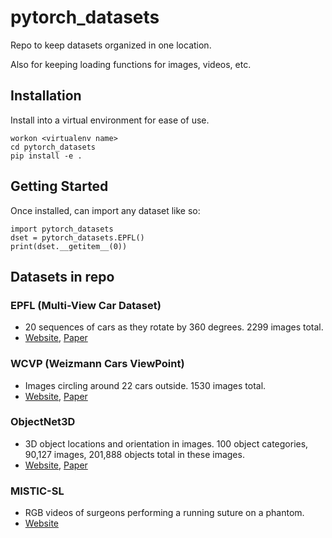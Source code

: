 # pytorch_datasets

Repo to keep datasets organized in one location.

Also for keeping loading functions for images, videos, etc.


## Installation

Install into a virtual environment for ease of use.

```
workon <virtualenv name>
cd pytorch_datasets
pip install -e .
```

## Getting Started

Once installed, can import any dataset like so:

```
import pytorch_datasets
dset = pytorch_datasets.EPFL()
print(dset.__getitem__(0))
```

## Datasets in repo

### EPFL (Multi-View Car Dataset)

- 20 sequences of cars as they rotate by 360 degrees. 2299 images total.
- [Website](https://cvlab.epfl.ch/data/data-pose-index-php/), [Paper](https://infoscience.epfl.ch/record/146798/files/multiview.pdf)

### WCVP (Weizmann Cars ViewPoint)

- Images circling around 22 cars outside. 1530 images total.
- [Website](http://www.wisdom.weizmann.ac.il/~vision/WCVP/), [Paper](http://dx.doi.org/10.1016/j.imavis.2012.09.006)

### ObjectNet3D

- 3D object locations and orientation in images. 100 object categories, 90,127 images, 201,888 objects total in these images.
- [Website](http://cvgl.stanford.edu/projects/objectnet3d/), [Paper](http://cvgl.stanford.edu/papers/xiang_eccv16.pdf)

### MISTIC-SL

- RGB videos of surgeons performing a running suture on a phantom.
- [Website](https://projects.lcsr.jhu.edu/hmm/main/index.php/DataSets/MISTIC)
